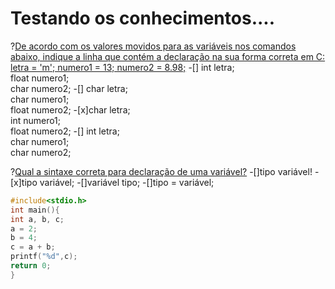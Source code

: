 # Testando os conhecimentos....

?[De acordo com os valores movidos para as variáveis nos comandos abaixo, indique a linha que contém a declaração na sua forma correta em C: <br/> letra = 'm'; numero1 = 13;   numero2 = 8.98;](single)
-[] int letra;<br/> float numero1; <br/>char numero2; 
-[] char letra;<br/> char numero1;<br/> float numero2;
-[x]char letra;<br/> int numero1;<br/> float numero2;
-[] int letra;<br/> char numero1;<br/> char numero2;              

?[Qual a sintaxe correta para declaração de uma variável?](single)
-[]tipo variável!
-[x]tipo variável;
-[]variável tipo;
-[]tipo = variável;

```C runnable
#include<stdio.h>
int main(){
int a, b, c;
a = 2;
b = 4;
c = a + b;
printf("%d",c);
return 0;
}
```

